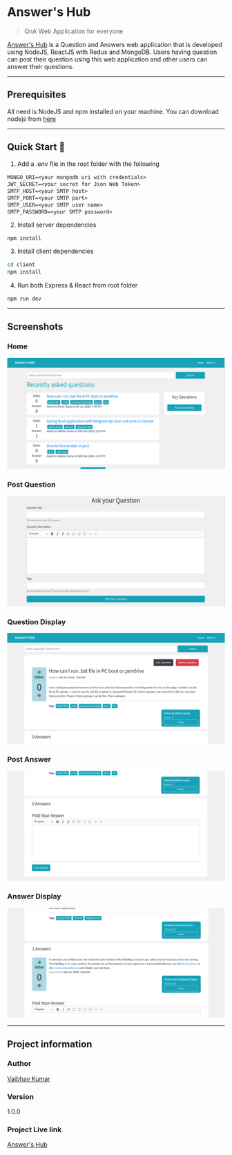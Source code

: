 # Answer's Hub

> QnA Web Application for everyone

[Answer's Hub](https://answershub.herokuapp.com/ "Answer's Hub") is a Question and Answers web application that is developed using NodeJS, ReactJS with Redux and MongoDB. Users having question can post their question using this web application and other users can answer their questions. 

---

## Prerequisites

All need is NodeJS and npm installed on your machine. You can download nodejs from [here](https://nodejs.org/en/download/ "NodeJS Download")

---

## Quick Start 🚀

1. Add a .env file in the root folder with the following
```
MONGO_URI=<your mongodb uri with credentials>
JWT_SECRET=<your secret for Json Web Token>
SMTP_HOST=<your SMTP host>
SMTP_PORT=<your SMTP port>
SMTP_USER=<your SMTP user name>
SMTP_PASSWORD=<your SMTP password>
``` 


2. Install server dependencies

```bash
npm install
```

3. Install client dependencies

```bash
cd client
npm install
```

4. Run both Express & React from root folder

```bash
npm run dev
```

---

## Screenshots

### Home

![alt Home Page Screenshot](./readme_ss/index.png "Home Page")

### Post Question

![alt Post Question Screenshot](./readme_ss/ask_question.png "Post Question Page")

### Question Display 

![alt Dsiplay Question Screenshot](./readme_ss/question_description.png "Display Question")

### Post Answer

![alt Post Answer Screenshot](./readme_ss/post_answer.png "Post Answer")

### Answer Display

![alt Display Answer Screenshot](./readme_ss/answer_display.png "Display Answer")

---

## Project information

### Author

[Vaibhav Kumar](https://github.com/vbk-dev/)

### Version

1.0.0

### Project Live link

[Answer's Hub](https://answershub.herokuapp.com/ "Answer's Hub")
